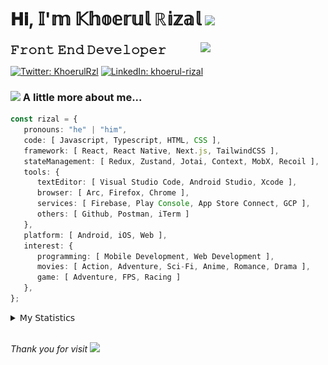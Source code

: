 <h1> 𝐇𝐢, 𝕀'𝕞 𝕂𝕙𝕠𝕖𝕣𝕦𝕝 ℝ𝕚𝕫𝕒𝕝 <img src="https://media.giphy.com/media/mGcNjsfWAjY5AEZNw6/giphy.gif" width="50"></h1>
<img align='right' src="https://media.giphy.com/media/v1.Y2lkPTc5MGI3NjExOWI2ajR2NGJubzBsZHFuaHMwajRrcDNsNXJwOG8yb3F0NjhkNXF4OSZlcD12MV9pbnRlcm5hbF9naWZfYnlfaWQmY3Q9cw/fkZukR450RQ1qnGaq9/giphy.gif" width="200">
<strong style="font-size:20px;">𝙵𝚛𝚘𝚗𝚝 𝙴𝚗𝚍 𝙳𝚎𝚟𝚎𝚕𝚘𝚙𝚎𝚛</strong>
</p></em>

[![Twitter: KhoerulRzl](https://img.shields.io/twitter/follow/KhoerulRzl?style=social)](https://twitter.com/KhoerulRzl)
[![LinkedIn: khoerul-rizal](https://img.shields.io/badge/khoerul--rizal-blue?style=flat-square&logo=Linkedin&logoColor=white&link=https://www.linkedin.com/in/khoerul-rizal/)](https://www.linkedin.com/in/khoerul-rizal/)

### <img src="https://media.giphy.com/media/VgCDAzcKvsR6OM0uWg/giphy.gif" width="50"> A little more about me...

```typescript
const rizal = {
   pronouns: "he" | "him",
   code: [ Javascript, Typescript, HTML, CSS ],
   framework: [ React, React Native, Next.js, TailwindCSS ],
   stateManagement: [ Redux, Zustand, Jotai, Context, MobX, Recoil ],
   tools: {
      textEditor: [ Visual Studio Code, Android Studio, Xcode ],
      browser: [ Arc, Firefox, Chrome ],
      services: [ Firebase, Play Console, App Store Connect, GCP ],
      others: [ Github, Postman, iTerm ]
   },
   platform: [ Android, iOS, Web ],
   interest: {
      programming: [ Mobile Development, Web Development ],
      movies: [ Action, Adventure, Sci-Fi, Anime, Romance, Drama ],
      game: [ Adventure, FPS, Racing ]
   },
};
```

<details>
  <summary>𝖬𝗒 𝖲𝗍𝖺𝗍𝗂𝗌𝗍𝗂𝖼𝗌</summary><br/>
   
<!--START_SECTION:waka-->
![Code Time](http://img.shields.io/badge/Code%20Time-163%20hrs%2051%20mins-blue)

![Profile Views](http://img.shields.io/badge/Profile%20Views-1-blue)

**🐱 My GitHub Data** 

> 📦 161.6 kB Used in GitHub's Storage 
 > 
> 🏆 700 Contributions in the Year 2024
 > 
> 💼 Opted to Hire
 > 
> 📜 31 Public Repositories 
 > 
> 🔑 6 Private Repositories 
 > 
**I'm an Early 🐤** 

```text
🌞 Morning                9726 commits        █████████░░░░░░░░░░░░░░░░   34.89 % 
🌆 Daytime                12221 commits       ███████████░░░░░░░░░░░░░░   43.84 % 
🌃 Evening                5804 commits        █████░░░░░░░░░░░░░░░░░░░░   20.82 % 
🌙 Night                  124 commits         ░░░░░░░░░░░░░░░░░░░░░░░░░   00.44 % 
```
📅 **I'm Most Productive on Tuesday** 

```text
Monday                   5570 commits        █████░░░░░░░░░░░░░░░░░░░░   19.98 % 
Tuesday                  6178 commits        ██████░░░░░░░░░░░░░░░░░░░   22.16 % 
Wednesday                4597 commits        ████░░░░░░░░░░░░░░░░░░░░░   16.49 % 
Thursday                 5372 commits        █████░░░░░░░░░░░░░░░░░░░░   19.27 % 
Friday                   4040 commits        ████░░░░░░░░░░░░░░░░░░░░░   14.49 % 
Saturday                 911 commits         █░░░░░░░░░░░░░░░░░░░░░░░░   03.27 % 
Sunday                   1207 commits        █░░░░░░░░░░░░░░░░░░░░░░░░   04.33 % 
```


📊 **This Week I Spent My Time On** 

```text
🕑︎ Time Zone: Asia/Jakarta

💬 Programming Languages: 
TypeScript               17 hrs 32 mins      ██████████░░░░░░░░░░░░░░░   40.08 % 
Other                    11 hrs 5 mins       ██████░░░░░░░░░░░░░░░░░░░   25.35 % 
JavaScript               5 hrs 36 mins       ███░░░░░░░░░░░░░░░░░░░░░░   12.79 % 
Figma Design             4 hrs 12 mins       ██░░░░░░░░░░░░░░░░░░░░░░░   09.60 % 
YAML                     2 hrs 1 min         █░░░░░░░░░░░░░░░░░░░░░░░░   04.63 % 

🔥 Editors: 
VS Code                  29 hrs 10 mins      █████████████████░░░░░░░░   66.63 % 
Slack                    7 hrs 37 mins       ████░░░░░░░░░░░░░░░░░░░░░   17.43 % 
Figma                    4 hrs 12 mins       ██░░░░░░░░░░░░░░░░░░░░░░░   09.60 % 
Terminal                 2 hrs 23 mins       █░░░░░░░░░░░░░░░░░░░░░░░░   05.45 % 
Xcode                    16 mins             ░░░░░░░░░░░░░░░░░░░░░░░░░   00.63 % 

💻 Operating System: 
Mac                      43 hrs 46 mins      █████████████████████████   100.00 % 
```

**I Mostly Code in JavaScript** 

```text
JavaScript               41 repos            ██████████████████░░░░░░░   71.93 % 
TypeScript               9 repos             ████░░░░░░░░░░░░░░░░░░░░░   15.79 % 
Go                       2 repos             █░░░░░░░░░░░░░░░░░░░░░░░░   03.51 % 
Jupyter Notebook         1 repo              ░░░░░░░░░░░░░░░░░░░░░░░░░   01.75 % 
Java                     1 repo              ░░░░░░░░░░░░░░░░░░░░░░░░░   01.75 % 
```



**Timeline**

![Lines of Code chart](https://raw.githubusercontent.com/khoerulrizal/khoerulrizal/main/assets/bar_graph.png)


 Last Updated on 03/06/2024 00:40:51 UTC
<!--END_SECTION:waka-->
</details>
<br/>

<em>Thank you for visit</em> <img src="https://media.giphy.com/media/v1.Y2lkPTc5MGI3NjExcHdvNm1qZWtjaGw0ZjdwM3Z3NnY2dHlueTVuODBta2FiY20wM2YybSZlcD12MV9pbnRlcm5hbF9naWZfYnlfaWQmY3Q9cw/tV25tpdKqdFa9x81k2/giphy.gif" width="40">

